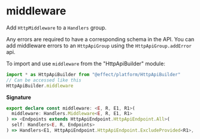 # middleware

Add `HttpMiddleware` to a `Handlers` group.

Any errors are required to have a corresponding schema in the API.
You can add middleware errors to an `HttpApiGroup` using the `HttpApiGroup.addError`
api.

To import and use `middleware` from the "HttpApiBuilder" module:

```ts
import * as HttpApiBuilder from "@effect/platform/HttpApiBuilder"
// Can be accessed like this
HttpApiBuilder.middleware
```

**Signature**

```ts
export declare const middleware: <E, R, E1, R1>(
  middleware: Handlers.Middleware<E, R, E1, R1>
) => <Endpoints extends HttpApiEndpoint.HttpApiEndpoint.All>(
  self: Handlers<E, R, Endpoints>
) => Handlers<E1, HttpApiEndpoint.HttpApiEndpoint.ExcludeProvided<R1>, Endpoints>
```
